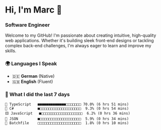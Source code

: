 # Hi, I'm Marc 👋 
### Software Engineer

Welcome to my GitHub! I'm passionate about creating intuitive, high-quality web applications. Whether it's building sleek front-end designs or tackling complex back-end challenges, I'm always eager to learn and improve my skills.  

### 🌍 Languages I Speak  
- 🇩🇪 **German** (Native)  
- 🇬🇧 **English** (Fluent)

### 🤯 What I did the last 7 days

```
🔷 TypeScript   ■■■■■■■■■■■■■□□□□□□□ 70.0% (6 hrs 51 mins)
🔷 C#           ■□□□□□□□□□□□□□□□□□□□  9.3% (0 hrs 54 mins)
🟨 JavaScript   ■□□□□□□□□□□□□□□□□□□□  6.2% (0 hrs 36 mins)
📄 JSON         ■□□□□□□□□□□□□□□□□□□□  5.9% (0 hrs 34 mins)
📄 Batchfile    □□□□□□□□□□□□□□□□□□□□  1.8% (0 hrs 10 mins)
```